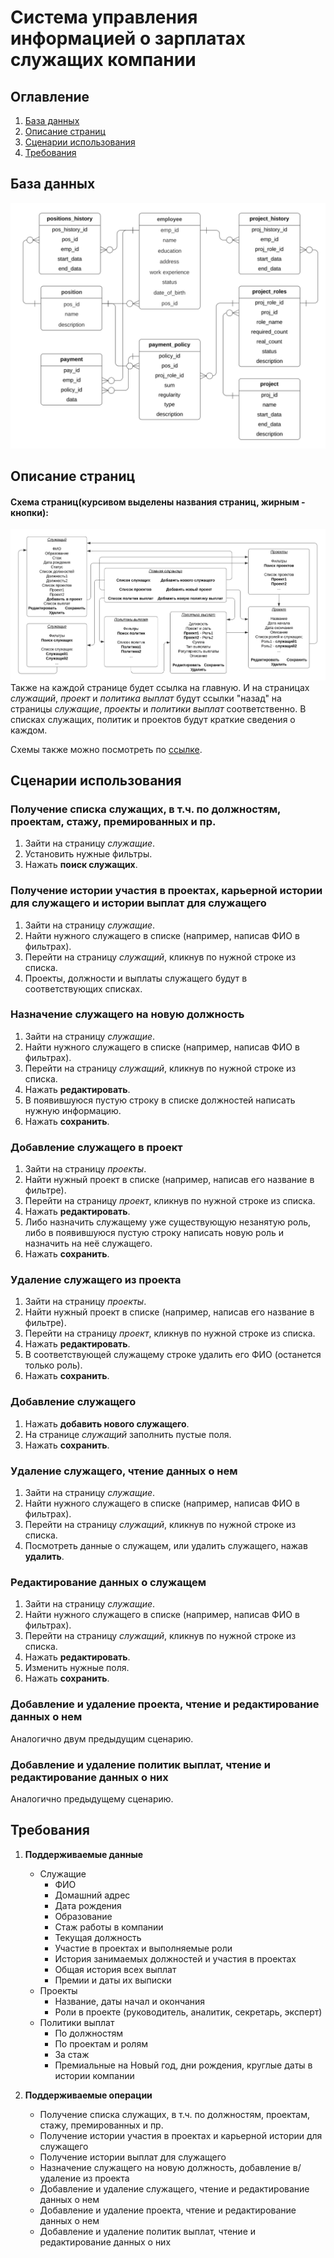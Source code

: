 # Система управления информацией о зарплатах служащих компании

## Оглавление
1. [База данных](#База-данных)
2. [Описание страниц](#Описание-страниц)
3. [Сценарии использования](#Сценарии-использования)
4. [Требования](#Требования)

## База данных
![](doc/database_scheme.png)
## Описание страниц
#### Схема страниц(курсивом выделены названия страниц, жирным - кнопки):
![](doc/pages_scheme.png)
Также на каждой странице будет ссылка на главную.
И на страницах *служащий*, *проект* и *политика выплат* будут ссылки "назад" на страницы *служащие*, *проекты* и *политики выплат* соответственно.
В списках служащих, политик и проектов будут краткие сведения о каждом.

Схемы также можно посмотреть по [ссылке](https://lucid.app/lucidchart/39ed11fe-04e1-4831-8997-69f9b7f8dcd5/edit?shared=true&invitationId=inv_8928e2ff-b524-40cc-996f-c4339d60cfaa&page=0_0#).

## Сценарии использования
### Получение списка служащих, в т.ч. по должностям, проектам, стажу, премированных и пр.
1. Зайти на страницу *служащие*.
2. Установить нужные фильтры.
3. Нажать **поиск служащих**.
### Получение истории участия в проектах, карьерной истории для служащего и истории выплат для служащего
1. Зайти на страницу *служащие*.
2. Найти нужного служащего в списке (например, написав ФИО в фильтрах).
3. Перейти на страницу *служащий*, кликнув по нужной строке из списка.
4. Проекты, должности и выплаты служащего будут в соответствующих списках.
### Назначение служащего на новую должность
1. Зайти на страницу *служащие*.
2. Найти нужного служащего в списке (например, написав ФИО в фильтрах).
3. Перейти на страницу *служащий*, кликнув по нужной строке из списка.
4. Нажать **редактировать**.
5. В появившуюся пустую строку в списке должностей написать нужную информацию.
6. Нажать **сохранить**.
### Добавление служащего в проект
1. Зайти на страницу *проекты*.
2. Найти нужный проект в списке (например, написав его название в фильтре).
3. Перейти на страницу *проект*, кликнув по нужной строке из списка.
4. Нажать **редактировать**.
5. Либо назначить служащему уже существующую незанятую роль, либо в появившуюся пустую строку написать новую роль и назначить на неё служащего.
6. Нажать **сохранить**. 
### Удаление служащего из проекта
1. Зайти на страницу *проекты*.
2. Найти нужный проект в списке (например, написав его название в фильтре).
3. Перейти на страницу *проект*, кликнув по нужной строке из списка.
4. Нажать **редактировать**.
5. В соответствующей служащему строке удалить его ФИО (останется только роль).
6. Нажать **сохранить**.
### Добавление служащего
1. Нажать **добавить нового служащего**.
2. На странице *служащий* заполнить пустые поля.
3. Нажать **сохранить**.
### Удаление служащего, чтение данных о нем
1. Зайти на страницу *служащие*.
2. Найти нужного служащего в списке (например, написав ФИО в фильтрах).
3. Перейти на страницу *служащий*, кликнув по нужной строке из списка.
4. Посмотреть данные о служащем, или удалить служащего, нажав **удалить**.
### Редактирование данных о служащем
1. Зайти на страницу *служащие*.
2. Найти нужного служащего в списке (например, написав ФИО в фильтрах).
3. Перейти на страницу *служащий*, кликнув по нужной строке из списка.
4. Нажать **редактировать**.
5. Изменить нужные поля.
6. Нажать **сохранить**.
### Добавление и удаление проекта, чтение и редактирование данных о нем
Аналогично двум предыдущим сценарию.
### Добавление и удаление политик выплат, чтение и редактирование данных о них
Аналогично предыдущему сценарию.

## Требования

1. **Поддерживаемые данные**
    - Служащие
        - ФИО
        - Домашний адрес
        - Дата рождения
        - Образование
        - Стаж работы в компании
        - Текущая должность
        - Участие в проектах и выполняемые роли
        - История занимаемых должностей и участия в проектах
        - Общая история всех выплат
        - Премии и даты их выписки
    - Проекты
        - Название, даты начал и окончания
        - Роли в проекте (руководитель, аналитик, секретарь, эксперт)
    - Политики выплат
        - По должностям
        - По проектам и ролям
        - За стаж
        - Премиальные на Новый год, дни рождения, круглые даты в истории компании

2. **Поддерживаемые операции**
    - Получение списка служащих, в т.ч. по должностям, проектам, стажу, премированных и пр.
    - Получение истории участия в проектах и карьерной истории для служащего
    - Получение истории выплат для служащего
    - Назначение служащего на новую должность, добавление в/удаление из проекта
    - Добавление и удаление служащего, чтение и редактирование данных о нем
    - Добавление и удаление проекта, чтение и редактирование данных о нем
    - Добавление и удаление политик выплат, чтение и редактирование данных о них
